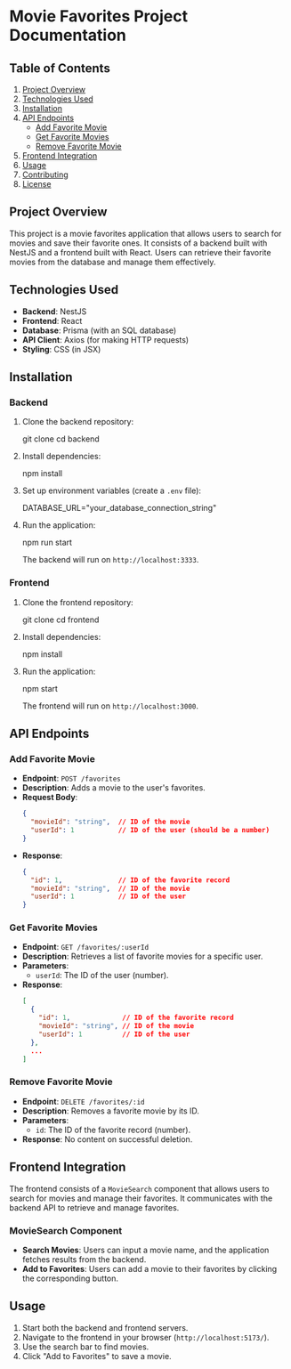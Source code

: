 # Movie Favorites Project Documentation

## Table of Contents

1. [Project Overview](#project-overview)
2. [Technologies Used](#technologies-used)
3. [Installation](#installation)
4. [API Endpoints](#api-endpoints)
   - [Add Favorite Movie](#add-favorite-movie)
   - [Get Favorite Movies](#get-favorite-movies)
   - [Remove Favorite Movie](#remove-favorite-movie)
5. [Frontend Integration](#frontend-integration)
6. [Usage](#usage)
7. [Contributing](#contributing)
8. [License](#license)

## Project Overview

This project is a movie favorites application that allows users to search for movies and save their favorite ones. It consists of a backend built with NestJS and a frontend built with React. Users can retrieve their favorite movies from the database and manage them effectively.

## Technologies Used

- **Backend**: NestJS
- **Frontend**: React
- **Database**: Prisma (with an SQL database)
- **API Client**: Axios (for making HTTP requests)
- **Styling**: CSS (in JSX)

## Installation

### Backend

1. Clone the backend repository:

   git clone <backend-repo-url>
   cd backend

2. Install dependencies:

   npm install
   

3. Set up environment variables (create a `.env` file):

   DATABASE_URL="your_database_connection_string"
   

4. Run the application:

   npm run start
   

   The backend will run on `http://localhost:3333`.

### Frontend

1. Clone the frontend repository:

   git clone <frontend-repo-url>
   cd frontend

2. Install dependencies:

   npm install
  

3. Run the application:

   npm start

   The frontend will run on `http://localhost:3000`.

## API Endpoints

### Add Favorite Movie

- **Endpoint**: `POST /favorites`
- **Description**: Adds a movie to the user's favorites.
- **Request Body**:
  ```json
  {
    "movieId": "string",  // ID of the movie
    "userId": 1           // ID of the user (should be a number)
  }
  ```
- **Response**:
  ```json
  {
    "id": 1,              // ID of the favorite record
    "movieId": "string",  // ID of the movie
    "userId": 1           // ID of the user
  }
  ```

### Get Favorite Movies

- **Endpoint**: `GET /favorites/:userId`
- **Description**: Retrieves a list of favorite movies for a specific user.
- **Parameters**:
  - `userId`: The ID of the user (number).
- **Response**:
  ```json
  [
    {
      "id": 1,             // ID of the favorite record
      "movieId": "string", // ID of the movie
      "userId": 1          // ID of the user
    },
    ...
  ]
  ```

### Remove Favorite Movie

- **Endpoint**: `DELETE /favorites/:id`
- **Description**: Removes a favorite movie by its ID.
- **Parameters**:
  - `id`: The ID of the favorite record (number).
- **Response**: No content on successful deletion.

## Frontend Integration

The frontend consists of a `MovieSearch` component that allows users to search for movies and manage their favorites. It communicates with the backend API to retrieve and manage favorites.

### MovieSearch Component

- **Search Movies**: Users can input a movie name, and the application fetches results from the backend.
- **Add to Favorites**: Users can add a movie to their favorites by clicking the corresponding button.

## Usage

1. Start both the backend and frontend servers.
2. Navigate to the frontend in your browser (`http://localhost:5173/`).
3. Use the search bar to find movies.
4. Click "Add to Favorites" to save a movie.


